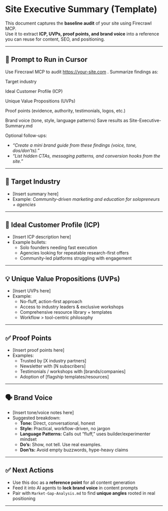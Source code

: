 # Site Executive Summary (Template)

This document captures the **baseline audit** of your site using Firecrawl MCP.  
Use it to extract **ICP, UVPs, proof points, and brand voice** into a reference you can reuse for content, SEO, and positioning.

---

## 📌 Prompt to Run in Cursor

Use Firecrawl MCP to audit https://your-site.com
.
Summarize findings as:

Target industry

Ideal Customer Profile (ICP)

Unique Value Propositions (UVPs)

Proof points (evidence, authority, testimonials, logos, etc.)

Brand voice (tone, style, language patterns)
Save results as Site-Executive-Summary.md


Optional follow-ups:
- *“Create a mini brand guide from these findings (voice, tone, dos/don’ts).”*  
- *“List hidden CTAs, messaging patterns, and conversion hooks from the site.”*

---

## 🎯 Target Industry
- [Insert summary here]  
- Example: *Community-driven marketing and education for solopreneurs + agencies*

---

## 👥 Ideal Customer Profile (ICP)
- [Insert ICP description here]  
- Example bullets:  
  - Solo founders needing fast execution  
  - Agencies looking for repeatable research-first offers  
  - Community-led platforms struggling with engagement

---

## 💡 Unique Value Propositions (UVPs)
- [Insert UVPs here]  
- Example:  
  - No-fluff, action-first approach  
  - Access to industry leaders & exclusive workshops  
  - Comprehensive resource library + templates  
  - Workflow > tool-centric philosophy

---

## ✅ Proof Points
- [Insert proof points here]  
- Examples:  
  - Trusted by [X industry partners]  
  - Newsletter with [N subscribers]  
  - Testimonials / workshops with [brands/companies]  
  - Adoption of [flagship templates/resources]

---

## 🗣 Brand Voice
- [Insert tone/voice notes here]  
- Suggested breakdown:  
  - **Tone:** Direct, conversational, honest  
  - **Style:** Practical, workflow-driven, no jargon  
  - **Language Patterns:** Calls out “fluff,” uses builder/experimenter mindset  
  - **Do’s:** Show, not tell. Use real examples.  
  - **Don’ts:** Avoid empty buzzwords, hype-heavy claims

---

## ✅ Next Actions
- Use this doc as a **reference point** for all content generation  
- Feed it into AI agents to **lock brand voice** in content prompts  
- Pair with `Market-Gap-Analysis.md` to find **unique angles** rooted in real positioning

---
